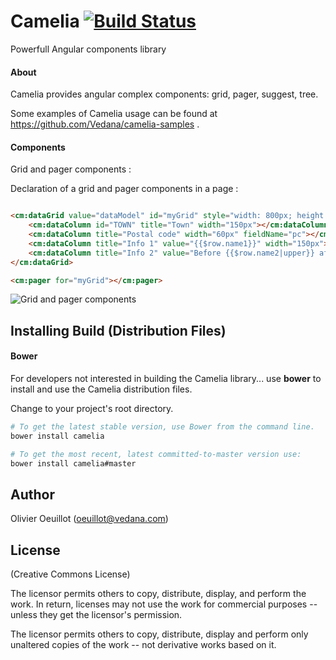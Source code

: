 Camelia [![Build Status](https://travis-ci.org/Vedana/camelia.svg)](https://travis-ci.org/Vedana/camelia)
=========

Powerfull Angular components library

#### About

Camelia provides angular complex components: grid, pager, suggest, tree.

Some examples of Camelia usage can be found at https://github.com/Vedana/camelia-samples .

#### Components

Grid and pager components :

Declaration of a grid and pager components in a page :
```html

<cm:dataGrid value="dataModel" id="myGrid" style="width: 800px; height:400px" rows="20">
	<cm:dataColumn id="TOWN" title="Town" width="150px"></cm:dataColumn>
	<cm:dataColumn title="Postal code" width="60px" fieldName="pc"></cm:dataColumn>
	<cm:dataColumn title="Info 1" value="{{$row.name1}}" width="150px"></cm:dataColumn>
	<cm:dataColumn title="Info 2" value="Before {{$row.name2|upper}} after" width="150px"></cm:dataColumn>
</cm:dataGrid>

<cm:pager for="myGrid"></cm:pager>
```

![Grid and pager components](https://cdn.rawgit.com/Vedana/camelia/master/readme/grid-sample1.png)



## <a name="installing"></a> Installing Build (Distribution Files)

#### Bower 

For developers not interested in building the Camelia library... use **bower** to install
and use the Camelia distribution files.

Change to your project's root directory.

```bash
# To get the latest stable version, use Bower from the command line.
bower install camelia

# To get the most recent, latest committed-to-master version use:
bower install camelia#master
```

## Author

Olivier Oeuillot  (oeuillot@vedana.com)

## License

(Creative Commons License)

The licensor permits others to copy, distribute, display, and perform the work. In return, licenses may not use the work for commercial purposes -- unless they get the licensor's permission.

The licensor permits others to copy, distribute, display and perform only unaltered copies of the work -- not derivative works based on it.

